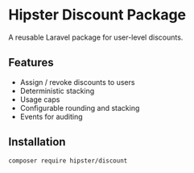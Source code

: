 # Hipster Discount Package

A reusable Laravel package for user-level discounts.

## Features
- Assign / revoke discounts to users
- Deterministic stacking
- Usage caps
- Configurable rounding and stacking
- Events for auditing

## Installation
```bash
composer require hipster/discount
